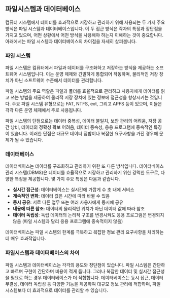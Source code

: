 ## 파일시스템과 데이터베이스

컴퓨터 시스템에서 데이터를 효과적으로 저장하고 관리하기 위해 사용되는 두 가지 주요 방식은 파일 시스템과 데이터베이스입니다. 이 두 접근 방식은 각자의 특징과 장단점을 가지고 있으며, 어떤 상황에서 어떤 방식을 사용해야 하는지 이해하는 것이 중요합니다. 아래에서는 파일 시스템과 데이터베이스의 차이점을 자세히 살펴봅니다.

### 파일 시스템

파일 시스템은 컴퓨터에서 파일과 데이터를 구조화하고 저장하는 방식을 제공하는 소프트웨어 시스템입니다. 이는 운영 체제와 긴밀하게 통합되어 작동하며, 물리적인 저장 장치가 아닌 소프트웨어 수준에서 데이터를 관리합니다.

파일 시스템의 주요 역할은 파일과 폴더를 효율적으로 관리하고 사용자에게 데이터를 읽고 쓰는 방법을 제공하여 물리적 저장 장치에 있는 정보에 접근성을 향상시키는 것입니다. 주요 파일 시스템 유형으로는 FAT, NTFS, ext, 그리고 APFS 등이 있으며, 이들은 각각 다른 운영 체제에서 주로 사용됩니다.

파일 시스템의 단점으로는 데이터 중복성, 데이터 불일치, 보안 관리의 어려움, 저장 공간 낭비, 데이터의 정확성 확보 어려움, 데이터 종속성, 응용 프로그램에 종속적인 특징이 있습니다. 이러한 단점은 대규모 데이터 집합이나 복잡한 요구사항을 가진 경우에 문제가 될 수 있습니다.

### 데이터베이스

데이터베이스는 데이터를 구조화하고 관리하기 위한 또 다른 방식입니다. 데이터베이스 관리 시스템(DBMS)은 데이터를 효율적으로 저장하고 관리하기 위한 강력한 도구로, 다양한 특징을 제공합니다. 몇 가지 주요 특징은 다음과 같습니다.

- **실시간 접근성**: 데이터베이스는 실시간에 가깝게 수 초 내에 서비스
- **계속적인 변화**: 데이터 값은 시간에 따라 바뀔 수 있음
- **동시 공유**: 서로 다른 업무 또는 여러 사용자에게 동시에 공유
- **내용에 따른 참조**: 데이터의 물리적인 위치가 아닌 데이터 값에 따라 참조
- **데이터 독립성**: 독립 데이터의 논리적 구조를 변경시켜도 응용 프로그램은 변경되지 않음 (파일 시스템과 달리 응용 프로그램에 종속적이지 않음)

데이터베이스는 파일 시스템의 한계를 극복하고 복잡한 정보 관리 요구사항을 처리하는 데 매우 효과적입니다.

### 파일시스템과 데이터베이스의 차이

파일 시스템과 데이터베이스는 각각의 용도와 장단점이 있습니다. 파일 시스템은 간단하고 빠르며 구현이 간단하며 비용이 적게 듭니다. 그러나 복잡한 데이터 및 실시간 접근성을 필요로 하는 경우 데이터베이스가 더 적합합니다. 데이터베이스는 동시 접근, 데이터 무결성, 데이터 독립성 등 다양한 기능을 제공하여 대규모 정보 관리에 적합하며, 파일 시스템보다 더 효과적으로 데이터를 관리할 수 있습니다.
